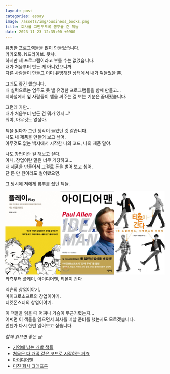 ```yaml
---
layout: post
categories: essay
image: /assets/img/business_books.png
title: 회사를 그만두도록 뽐뿌를 준 책들
date: 2023-11-23 12:35:00 +0900
---
```


유명한 프로그램들을 많이 만들었습니다.  
카카오톡. N드라이브. 왓챠.  
하지만 제 프로그램이라고 부를 수는 없었습니다.  
내가 처음부터 만든 게 아니었으니까.  
다른 사람들이 만들고 이미 유명해진 상태에서 내가 껴들었을 뿐.

그래도 좋긴 했습니다.  
내 실력으로는 엄두도 못 낼 유명한 프로그램들을 함께 만들고...  
지하철에서 옆 사람들이 앱을 써주는 걸 보는 기분은 끝내줬습니다.

그런데 가만...  
내가 처음부터 만든 건 뭐가 있지...?  
뭐야, 아무것도 없잖아.

책을 읽다가 그런 생각이 들었던 것 같습니다.  
나도 내 제품을 만들어 보고 싶어.  
아무것도 없는 백지에서 시작한 나의 코드, 나의 제품 말야.

나도 창업이란 걸 해보고 싶다.  
아니, 창업이란 말은 너무 거창하고...  
내 제품을 만들어서 그걸로 돈을 벌어 보고 싶어.  
단 돈 만 원이라도 벌어봤으면.

그 당시에 저에게 뽐뿌를 줬던 책들.

![창업에 뽐뿌를 준 책들](/assets/img/business_books.png)  
좌측부터 플레이, 아이디어맨, 티몬이 간다

넥슨의 창업이야기.  
마이크로소프트의 창업이야기.  
티켓몬스터의 창업이야기.

이 책들을 읽을 때 어찌나 가슴이 두근거렸는지...  
어쩌면 이 책들을 읽으면서 회사를 떠날 준비를 했는지도 모르겠습니다.  
언젠가 다시 한번 읽어보고 싶습니다.

*함께 읽으면 좋은 글:*
* [기억에 남는 개발 책들](/essay/2023/11/07/books.html)
* [처음은 다 개떡 같은 코드로 시작하는 거죠](/essay/2022/01/25/shit-code.html)
* [아이디어맨](/essay/2011/10/05/idea-man.html)
* [미친 회사 크래프톤](https://brunch.co.kr/@buildingking/83)